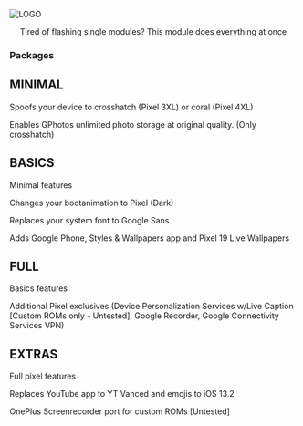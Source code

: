 ![LOGO](https://img.xda-cdn.com/1hgayhZ9FvuYUwtO_prBPMdDwAU=/https%3A%2F%2Fi.imgur.com%2FgjudNho.png)
<p style="text-align: center;">Tired of flashing single modules? This module does everything at once</p>

### Packages

## MINIMAL

Spoofs your device to crosshatch (Pixel 3XL) or coral (Pixel 4XL)

Enables GPhotos unlimited photo storage at original quality. (Only crosshatch)


## BASICS

Minimal features

Changes your bootanimation to Pixel (Dark)

Replaces your system font to Google Sans

Adds Google Phone, Styles & Wallpapers app and Pixel 19 Live Wallpapers


## FULL

Basics features

Additional Pixel exclusives (Device Personalization Services w/Live Caption [Custom ROMs only - Untested], Google Recorder, Google Connectivity Services VPN)


## EXTRAS

Full pixel features

Replaces YouTube app to YT Vanced and emojis to iOS 13.2

OnePlus Screenrecorder port for custom ROMs [Untested]


